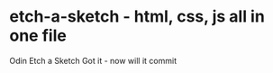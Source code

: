 etch-a-sketch - html, css, js all in one file
=============

Odin Etch a Sketch
Got it - now will it commit
